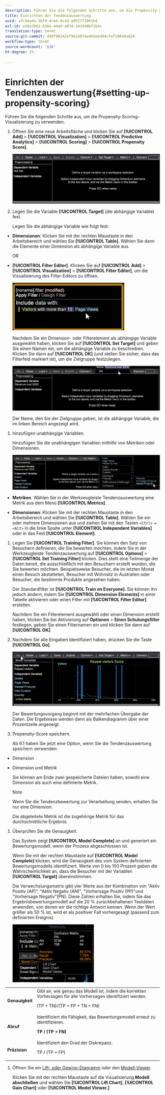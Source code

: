 ```yaml
---
description: Führen Sie die folgenden Schritte aus, um die Propensity-Scoring-Visualisierung zu verwenden.
title: Einrichten der Tendenzauswertung
uuid: afc9aada-3bf9-4ce6-8c43-a955771065b4
exl-id: e16a7062-636e-44a9-a07d-343d48bf1b4c
translation-type: tm+mt
source-git-commit: d9df90242ef96188f4e4b5e6d04cfef196b0a628
workflow-type: tm+mt
source-wordcount: '536'
ht-degree: 2%

---
```


# Einrichten der Tendenzauswertung{#setting-up-propensity-scoring}

Führen Sie die folgenden Schritte aus, um die Propensity-Scoring-Visualisierung zu verwenden.

1. Öffnen Sie eine neue Arbeitsfläche und klicken Sie auf **[!UICONTROL Add]** > **[!UICONTROL Visualization]** > **[!UICONTROL Predictive Analytics]** > **[!UICONTROL Scoring]** > **[!UICONTROL Propensity Score]**.

   ![](assets/propensity_visualization.png)

1. Legen Sie die Variable **[!UICONTROL Target]** (die abhängige Variable) fest.

   Legen Sie die abhängige Variable wie folgt fest:

* **Dimensionen**: Klicken Sie mit der rechten Maustaste in den Arbeitsbereich und wählen Sie  **[!UICONTROL Table]**. Wählen Sie dann die Elemente einer Dimension als abhängige Variable aus.

   OR

* **[!UICONTROL Filter Editor]**. Klicken Sie auf **[!UICONTROL Add]** > **[!UICONTROL Visualization]** > **[!UICONTROL Filter Editor]**, um die Visualisierung des Filter-Editors zu öffnen.

   ![](assets/propensity_visualization_filter_editor.png)

   Nachdem Sie ein Dimension- oder Filterelement als abhängige Variable ausgewählt haben, klicken Sie auf **[!UICONTROL Set Target]** und geben Sie einen Namen ein, um die abhängige Variable zu beschreiben. Klicken Sie dann auf **[!UICONTROL OK]** (und stellen Sie sicher, dass das Filterfeld markiert ist), um die Zielgruppe festzulegen.

   ![](assets/propensity_visualization_setTarget.png)

   Der Name, den Sie der Zielgruppe geben, ist die abhängige Variable, die im linken Bereich angezeigt wird.
1. hinzufügen unabhängige Variablen.

   hinzufügen Sie die unabhängigen Variablen mithilfe von Metriken oder Dimensionen.

   ![](assets/propensity_visualization_metrics.png)

* **Metriken**. Wählen Sie in der Werkzeugleiste Tendenzauswertung eine Metrik aus dem Menü **[!UICONTROL Metrics]**.

* **Dimensionen**: Klicken Sie mit der rechten Maustaste in den Arbeitsbereich und wählen Sie  **[!UICONTROL Table]**. Wählen Sie ein oder mehrere Dimensionen aus und ziehen Sie mit den Tasten `<Ctrl>` + `<Alt>` in die linke Spalte unter **[!UICONTROL Independent Variables]** oder in das Feld **[!UICONTROL Element]**.

1. Legen Sie **[!UICONTROL Training Filter]**. Sie können den Satz von Besuchern definieren, die Sie bewerten möchten, indem Sie in der Werkzeugleiste Tendenzauswertung auf **[!UICONTROL Options]** > **[!UICONTROL Set Training Filter]** klicken. Dies stellt eine Teilmenge der Daten bereit, die ausschließlich mit den Besuchern erstellt wurden, die Sie bewerten möchten. Beispielsweise Besucher, die im letzten Monat einen Besuch abstatteten, Besucher mit Wohnsitz in Australien oder Besucher, die bestimmte Produkte angesehen haben.

   Der Standardfilter ist **[!UICONTROL Train on Everyone]**. Sie können ihn jedoch ändern, indem Sie **[!UICONTROL Dimension Elements]** in einer Tabelle aktivieren oder einen Filter mit **[!UICONTROL Filter Editor]** erstellen.

   Nachdem Sie ein Filterelement ausgewählt oder einen Dimension erstellt haben, klicken Sie bei Aktivierung auf **Optionen** > **Einen Schulungsfilter** festlegen, geben Sie einen Filternamen ein und klicken Sie dann auf **[!UICONTROL OK]**.
1. Nachdem Sie alle Eingaben identifiziert haben, drücken Sie die Taste **[!UICONTROL Go]**.

   ![](assets/propensity_visualization_GO.png)

   Der Bewertungsvorgang beginnt mit der mehrfachen Übergabe der Daten. Die Ergebnisse werden dann als Balkendiagramm über einer Prozentzeile angezeigt.
1. Propensity-Score speichern.

   Ab 6.1 haben Sie jetzt eine Option, wenn Sie die Tendenzauswertung speichern verwenden:

* Dimension
* Dimension und Metrik

   Sie können am Ende zwei gespeicherte Dateien haben, sowohl eine Dimension als auch eine definierte Metrik.

   >[!NOTE]
   >
   >Wenn Sie die Tendenzbewertung zur Verarbeitung senden, erhalten Sie nur eine Dimension.

   Die abgeleitete Metrik ist die zugehörige Metrik für das durchschnittliche Ergebnis.
1. Überprüfen Sie die Genauigkeit.

   Das System zeigt **[!UICONTROL Model Complete]** an und generiert ein Bewertungsmodell, wenn der Prozess abgeschlossen ist.

   Wenn Sie mit der rechten Maustaste auf **[!UICONTROL Model Complete]** klicken, wird die Genauigkeit des vom System definierten Bewertungsmodells identifiziert. Werte von 0 bis 100 Prozent geben die Wahrscheinlichkeit an, dass die Besucher mit der Variablen **[!UICONTROL Target]** übereinstimmen.

   Die Verwechslungsmatrix gibt vier Werte aus der Kombination von &quot;Aktiv Positiv (AP)&quot;, &quot;Aktiv Negativ (AN)&quot;, &quot;Vorhersage Positiv (PP)&quot;und &quot;Vorhersage Negativ&quot;(PN). Diese Zahlen erhalten Sie, indem Sie das Ergebnisbewertungsmodell auf die 20 % zurückbehaltenen Testdaten anwenden, von denen wir die richtige Antwort kennen. Wenn der Wert größer als 50 % ist, wird er als positiver Fall vorhergesagt (passend zum definierten Ereignis).

   ![](assets/propensity_lift_gain_1.png)

<table id="table_154BDD6D294C4ED1B8C15EC33B74B199"> 
 <tbody> 
  <tr> 
   <td colname="col1"><b> Genauigkeit</b> </td> 
   <td colname="col2"> Gibt an, wie genau das Modell ist, indem die korrekten Vorhersagen für alle Vorhersagen identifiziert werden. <p>(TP + TN)/(TP + FP + TN + FN) </p> </td> 
  </tr> 
  <tr> 
   <td colname="col1"><b> Abruf</b> </td> 
   <td colname="col2"> Identifiziert die Fähigkeit, das Bewertungsmodell erneut zu identifizieren. <p><b>TP / (TP + FN)</b> </p> </td> 
  </tr> 
  <tr> 
   <td colname="col1"><b> Präzision</b> </td> 
   <td colname="col2">Identifiziert den Grad der Diskrepanz. <p>TP / (TP + FP) </p> </td> 
  </tr> 
 </tbody> 
</table>

1. Öffnen Sie ein [Lift- oder Gewinn-Diagramm](../../../../home/c-get-started/c-analysis-vis/c-visitor-propensity/c-propensity-gain-lift-chart.md#concept-0d049f6baf534f7fb97f271843ba6c4a) oder den [Modell-Viewer](../../../../home/c-get-started/c-analysis-vis/c-visitor-propensity/c-propensity-model-viewer.md#concept-9f2593a8218140b7bd132a4c74e159f9).

   Klicken Sie mit der rechten Maustaste auf die Visualisierung **Modell abschließen** und wählen Sie **[!UICONTROL Lift Chart]**, **[!UICONTROL Gain Chart]** oder **[!UICONTROL Model Viewer.]**
